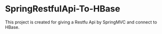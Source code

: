 # SpringRestfulApi-To-HBase
This project is created for giving a Restfu Api by SpringMVC and connect to HBase.
